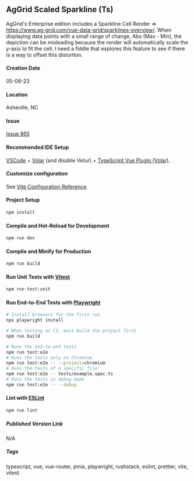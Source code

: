 ## AgGrid Scaled Sparkline (Ts)

AgGrid's Enterprise edition includes a Sparkline Cell Render => https://www.ag-grid.com/vue-data-grid/sparklines-overview/. When displaying data points with a small range of change, Abs (Max - Min), the depiction can be misleading because the render will automatically scale the y-axis to fit the cell. I need a fiddle that explores this feature to see if there is a way to offset this distortion. 

#### Creation Date

05-08-23

#### Location

Asheville, NC

#### Issue

[Issue 865](https://github.com/bradyhouse/house/issues/865)

#### Recommended IDE Setup

[VSCode](https://code.visualstudio.com/) + [Volar](https://marketplace.visualstudio.com/items?itemName=Vue.volar) (and disable Vetur) + [TypeScript Vue Plugin (Volar)](https://marketplace.visualstudio.com/items?itemName=Vue.vscode-typescript-vue-plugin).

#### Customize configuration

See [Vite Configuration Reference](https://vitejs.dev/config/).

#### Project Setup

```sh
npm install
```

#### Compile and Hot-Reload for Development

```sh
npm run dev
```

#### Compile and Minify for Production

```sh
npm run build
```

#### Run Unit Tests with [Vitest](https://vitest.dev/)

```sh
npm run test:unit
```

#### Run End-to-End Tests with [Playwright](https://playwright.dev)

```sh
# Install browsers for the first run
npx playwright install

# When testing on CI, must build the project first
npm run build

# Runs the end-to-end tests
npm run test:e2e
# Runs the tests only on Chromium
npm run test:e2e -- --project=chromium
# Runs the tests of a specific file
npm run test:e2e -- tests/example.spec.ts
# Runs the tests in debug mode
npm run test:e2e -- --debug
```

#### Lint with [ESLint](https://eslint.org/)

```sh
npm run lint
```

##### Published Version Link

N/A

##### Tags

typescript, vue, vue-router, pinia, playwright, rushstack, eslint, prettier, vite, vitest
